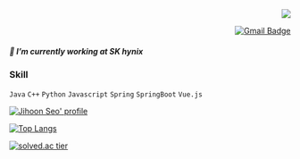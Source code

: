<div align=right>
<a href="https://hits.seeyoufarm.com"><img src="https://hits.seeyoufarm.com/api/count/incr/badge.svg?url=https%3A%2F%2Fgithub.com%2Fsjh7141%2Fhit-counter&count_bg=%2379C83D&title_bg=%23555555&icon=&icon_color=%23E7E7E7&title=hits&edge_flat=false"/></a>

  [![Gmail Badge](https://img.shields.io/badge/-Gmail-d14836?style=flat-square&logo=Gmail&logoColor=white&link=mailto:sjh7141@gmail.com)](mailto:sjh7141@gmail.com)

</div>

##### 🌱 I’m currently working at SK hynix
### Skill
`Java` `C++` `Python` `Javascript` `Spring` `SpringBoot` `Vue.js`



[![Jihoon Seo' profile](https://github-readme-stats.vercel.app/api?username=sjh7141)](https://github.com/sjh7141/github-readme-stats)

[![Top Langs](https://github-readme-stats.vercel.app/api/top-langs/?username=sjh7141&layout=compact)](https://github.com/sjh7141)

[![solved.ac tier](http://mazassumnida.wtf/api/generate_badge?boj=grim)](https://solved.ac/grim)

<!--
**sjh7141/sjh7141** is a ✨ _special_ ✨ repository because its `README.md` (this file) appears on your GitHub profile.

Here are some ideas to get you started:

- 🔭 I’m currently working on ...
- 🌱 I’m currently learning ...
- 👯 I’m looking to collaborate on ...
- 🤔 I’m looking for help with ...
- 💬 Ask me about ...
- 📫 How to reach me: ...
- 😄 Pronouns: ...
- ⚡ Fun fact: ...
-->
